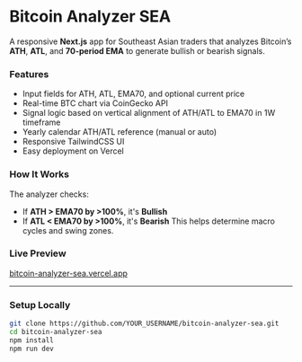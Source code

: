 # Bitcoin Analyzer SEA

A responsive **Next.js** app for Southeast Asian traders that analyzes Bitcoin’s **ATH**, **ATL**, and **70-period EMA** to generate bullish or bearish signals.

### Features

- Input fields for ATH, ATL, EMA70, and optional current price
- Real-time BTC chart via CoinGecko API
- Signal logic based on vertical alignment of ATH/ATL to EMA70 in 1W timeframe
- Yearly calendar ATH/ATL reference (manual or auto)
- Responsive TailwindCSS UI
- Easy deployment on Vercel

### How It Works

The analyzer checks:
- If **ATH > EMA70 by >100%**, it's **Bullish**
- If **ATL < EMA70 by >100%**, it's **Bearish**
This helps determine macro cycles and swing zones.

### Live Preview

[bitcoin-analyzer-sea.vercel.app](https://bitcoin-analyzer-sea.vercel.app)

---

### Setup Locally

```bash
git clone https://github.com/YOUR_USERNAME/bitcoin-analyzer-sea.git
cd bitcoin-analyzer-sea
npm install
npm run dev
